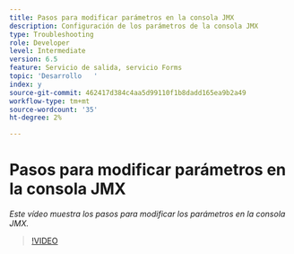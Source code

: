 ```yaml
---
title: Pasos para modificar parámetros en la consola JMX
description: Configuración de los parámetros de la consola JMX
type: Troubleshooting
role: Developer
level: Intermediate
version: 6.5
feature: Servicio de salida, servicio Forms
topic: 'Desarrollo   '
index: y
source-git-commit: 462417d384c4aa5d99110f1b8dadd165ea9b2a49
workflow-type: tm+mt
source-wordcount: '35'
ht-degree: 2%

---
```



# Pasos para modificar parámetros en la consola JMX

*Este vídeo muestra los pasos para modificar los parámetros en la consola JMX.*

>[!VIDEO](https://video.tv.adobe.com/v/335554?quality=9&learn=on)

